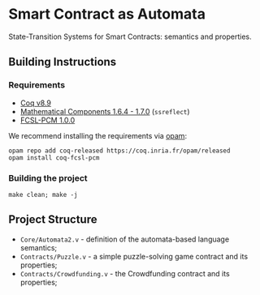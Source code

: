 # Smart Contract as Automata

State-Transition Systems for Smart Contracts: semantics and
properties.

## Building Instructions

### Requirements

* [Coq v8.9](https://coq.inria.fr)
* [Mathematical Components 1.6.4 - 1.7.0](https://math-comp.github.io/math-comp) (`ssreflect`)
* [FCSL-PCM 1.0.0](https://github.com/imdea-software/fcsl-pcm)
  
We recommend installing the requirements via [opam](https://opam.ocaml.org/doc/Install.html):

```
opam repo add coq-released https://coq.inria.fr/opam/released
opam install coq-fcsl-pcm
```

### Building the project

```
make clean; make -j
```

## Project Structure

* `Core/Automata2.v` - definition of the automata-based language semantics;
* `Contracts/Puzzle.v` - a simple puzzle-solving game contract and its properties;
* `Contracts/Crowdfunding.v` - the Crowdfunding contract and its properties;
